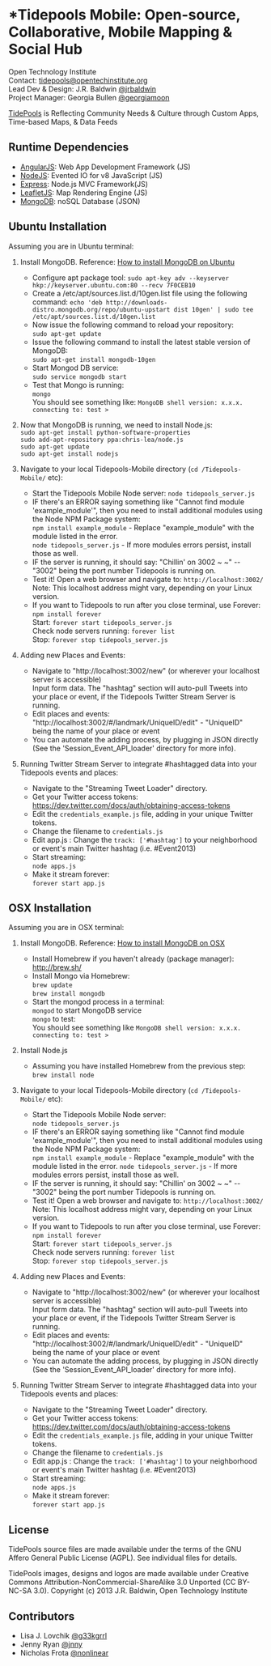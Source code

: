 *Tidepools Mobile: Open-source, Collaborative, Mobile Mapping & Social Hub
================

Open Technology Institute <br />
Contact: <tidepools@opentechinstitute.org> <br />
Lead Dev & Design: J.R. Baldwin [@jrbaldwin](https://github.com/jrbaldwin "@jrbaldwin") <br />
Project Manager: Georgia Bullen [@georgiamoon](https://github.com/georgiamoon "@georgiamoon") <br />

[TidePools](http://www.tidepools.co "Tidepools") is Reflecting Community Needs & Culture through Custom Apps, Time-based Maps, & Data Feeds

Runtime Dependencies
--------------------

* [AngularJS](http://angularjs.org/ "AngularJS"): Web App Development Framework (JS)
* [NodeJS](http://nodejs.org/ "NodeJS"): Evented IO for v8 JavaScript (JS)
* [Express](http://expressjs.com "ExpressJS"): Node.js MVC Framework(JS)
* [LeafletJS](http://leafletjs.com/ "LeafletJS"): Map Rendering Engine (JS)
* [MongoDB](http://www.mongodb.org/ "MongoDB"): noSQL Database (JSON)

Ubuntu Installation
-------------------
Assuming you are in Ubuntu terminal:

1. Install MongoDB. Reference: [How to install MongoDB on Ubuntu](http://docs.mongodb.org/manual/tutorial/install-mongodb-on-ubuntu/)
   * Configure apt package tool: `sudo apt-key adv --keyserver hkp://keyserver.ubuntu.com:80 --recv 7F0CEB10`
   * Create a /etc/apt/sources.list.d/10gen.list file using the following command: 
     `echo 'deb http://downloads-distro.mongodb.org/repo/ubuntu-upstart dist 10gen' | sudo tee /etc/apt/sources.list.d/10gen.list`
   * Now issue the following command to reload your repository:  
     `sudo apt-get update`
   * Issue the following command to install the latest stable version of MongoDB:  
   	 `sudo apt-get install mongodb-10gen`
   * Start Mongod DB service:  
     `sudo service mongodb start`
   * Test that Mongo is running:  
   	 `mongo`  
   	 You should see something like: `MongoDB shell version: x.x.x. connecting to: test >`

2. Now that MongoDB is running, we need to install Node.js:  
   `sudo apt-get install python-software-properties`  
   `sudo add-apt-repository ppa:chris-lea/node.js`  
   `sudo apt-get update`  
   `sudo apt-get install nodejs`  

3. Navigate to your local Tidepools-Mobile directory (`cd /Tidepools-Mobile/` etc):
	* Start the Tidepools Mobile Node server:
	  `node tidepools_server.js`
	* IF there's an ERROR saying something like "Cannot find module 'example_module'", then you need to install additional modules using the Node NPM Package system:  
	  `npm install example_module` - Replace "example_module" with the module listed in the error.  
	  `node tidepools_server.js` - If more modules errors persist, install those as well.
	* IF the server is running, it should say: "Chillin' on 3002 ~ ~" -- "3002" being the port number Tidepools is running on.
	* Test it! Open a web browser and navigate to: `http://localhost:3002/`  
      Note: This localhost address might vary, depending on your Linux version.
    * If you want to Tidepools to run after you close terminal, use Forever:  
      `npm install forever`  
      Start: `forever start tidepools_server.js`  
      Check node servers running: `forever list`  
      Stop: `forever stop tidepools_server.js`  

4. Adding new Places and Events:
	* Navigate to "http://localhost:3002/new" (or wherever your localhost server is accessible)  
	  Input form data. The "hashtag" section will auto-pull Tweets into your place or event, if the Tidepools Twitter Stream Server is running.  
	* Edit places and events: "http://localhost:3002/#/landmark/UniqueID/edit" - "UniqueID" being the name of your place or event
	* You can automate the adding process, by plugging in JSON directly (See the 'Session_Event_API_loader' directory for more info).

5. Running Twitter Stream Server to integrate #hashtagged data into your Tidepools events and places:
	* Navigate to the "Streaming Tweet Loader" directory.
	* Get your Twitter access tokens: https://dev.twitter.com/docs/auth/obtaining-access-tokens
	* Edit the `credentials_example.js` file, adding in your unique Twitter tokens.
	* Change the filename to `credentials.js`
	* Edit app.js : Change the `track: ['#hashtag']` to your neighborhood or event's main Twitter hashtag (i.e. #Event2013)
	* Start streaming:  
	  `node apps.js`
	* Make it stream forever:  
	  `forever start app.js`


OSX Installation
-------------------
Assuming you are in OSX terminal:

1. Install MongoDB. Reference: [How to install MongoDB on OSX](http://docs.mongodb.org/manual/tutorial/install-mongodb-on-os-x/)
	* Install Homebrew if you haven't already (package manager): http://brew.sh/
	* Install Mongo via Homebrew:  
	  `brew update`  
	  `brew install mongodb`
	* Start the mongod process in a terminal:  
	  `mongod` to start MongoDB service  
	  `mongo` to test:  
	  You should see something like `MongoDB shell version: x.x.x. connecting to: test >`

2. Install Node.js
	* Assuming you have installed Homebrew from the previous step:  
	  `brew install node`

3. Navigate to your local Tidepools-Mobile directory (`cd /Tidepools-Mobile/` etc):
	* Start the Tidepools Mobile Node server:  
	  `node tidepools_server.js`
	* IF there's an ERROR saying something like "Cannot find module 'example_module'", then you need to install additional modules using the Node NPM Package system:  
	  `npm install example_module` - Replace "example_module" with the module listed in the error.
	  `node tidepools_server.js` - If more modules errors persist, install those as well.
	* IF the server is running, it should say: "Chillin' on 3002 ~ ~" -- "3002" being the port number Tidepools is running on.
	* Test it! Open a web browser and navigate to: `http://localhost:3002/`  
      Note: This localhost address might vary, depending on your Linux version.
    * If you want to Tidepools to run after you close terminal, use Forever:  
      `npm install forever`  
      Start: `forever start tidepools_server.js`  
      Check node servers running: `forever list`  
      Stop: `forever stop tidepools_server.js`  

4. Adding new Places and Events:
	* Navigate to "http://localhost:3002/new" (or wherever your localhost server is accessible)  
	  Input form data. The "hashtag" section will auto-pull Tweets into your place or event, if the Tidepools Twitter Stream Server is running.
	* Edit places and events: "http://localhost:3002/#/landmark/UniqueID/edit" - "UniqueID" being the name of your place or event
	* You can automate the adding process, by plugging in JSON directly (See the 'Session_Event_API_loader' directory for more info).

5. Running Twitter Stream Server to integrate #hashtagged data into your Tidepools events and places:
	* Navigate to the "Streaming Tweet Loader" directory.
	* Get your Twitter access tokens: https://dev.twitter.com/docs/auth/obtaining-access-tokens
	* Edit the `credentials_example.js` file, adding in your unique Twitter tokens.
	* Change the filename to `credentials.js`
	* Edit app.js : Change the `track: ['#hashtag']` to your neighborhood or event's main Twitter hashtag (i.e. #Event2013)
	* Start streaming:  
	  `node apps.js`
	* Make it stream forever:  
	  `forever start app.js`

License
--------------------

TidePools source files are made available under the terms of the
  GNU Affero General Public License (AGPL).  See individual files for
  details.

TidePools images, designs and logos are made available under Creative Commons Attribution-NonCommercial-ShareAlike 3.0 Unported (CC BY-NC-SA 3.0). Copyright (c) 2013 J.R. Baldwin, Open Technology Institute

Contributors
--------------------
* Lisa J. Lovchik [@g33kgrrl](https://github.com/g33kgrrl "g33kgrrl")
* Jenny Ryan [@jnny](https://github.com/jnny "@jnny")
* Nicholas Frota [@nonlinear](https://github.com/nonlinear "nonlinear")
